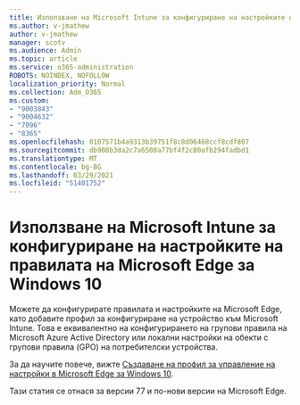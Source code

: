 ```yaml
---
title: Използване на Microsoft Intune за конфигуриране на настройките на правилата на Microsoft Edge за Windows 10
ms.author: v-jmathew
author: v-jmathew
manager: scotv
ms.audience: Admin
ms.topic: article
ms.service: o365-administration
ROBOTS: NOINDEX, NOFOLLOW
localization_priority: Normal
ms.collection: Adm_O365
ms.custom:
- "9003843"
- "9004632"
- "7096"
- "8365"
ms.openlocfilehash: 0107571b4a9313b39751f8c8d06468ccf8cdf807
ms.sourcegitcommit: db908b3da2c7a6508a77bf4f2c80afb294fadbd1
ms.translationtype: MT
ms.contentlocale: bg-BG
ms.lasthandoff: 03/29/2021
ms.locfileid: "51401752"
---
```

# <a name="use-microsoft-intune-to-configure-microsoft-edge-policy-settings-for-windows-10"></a>Използване на Microsoft Intune за конфигуриране на настройките на правилата на Microsoft Edge за Windows 10

Можете да конфигурирате правилата и настройките на Microsoft Edge, като добавите профил за конфигуриране на устройство към Microsoft Intune. Това е еквивалентно на конфигурирането на групови правила на Microsoft Azure Active Directory или локални настройки на обекти с групови правила (GPO) на потребителски устройства.

За да научите повече, вижте [Създаване на профил за управление на настройки в Microsoft Edge за Windows 10](https://go.microsoft.com/fwlink/?linkid=2133700).

Тази статия се отнася за версии 77 и по-нови версии на Microsoft Edge.
